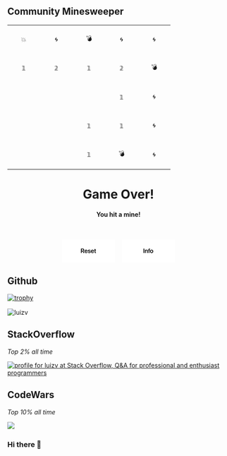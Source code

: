 ## Community Minesweeper
<div align="center">
  
<!-- BEGIN MINESWEEP BOARD -->
<table border="0"><tbody><tr><td align="center" width=60 height=60>💥</td><td align="center" width=60 height=60>🌀</td><td align="center" width=60 height=60>💣</td><td align="center" width=60 height=60>🌀</td><td align="center" width=60 height=60>🌀</td></tr><tr><td align="center" width=60 height=60>𝟙</td><td align="center" width=60 height=60>𝟚</td><td align="center" width=60 height=60>𝟙</td><td align="center" width=60 height=60>𝟚</td><td align="center" width=60 height=60>💣</td></tr><tr><td align="center" width=60 height=60> </td><td align="center" width=60 height=60> </td><td align="center" width=60 height=60> </td><td align="center" width=60 height=60>𝟙</td><td align="center" width=60 height=60>🌀</td></tr><tr><td align="center" width=60 height=60> </td><td align="center" width=60 height=60> </td><td align="center" width=60 height=60>𝟙</td><td align="center" width=60 height=60>𝟙</td><td align="center" width=60 height=60>🌀</td></tr><tr><td align="center" width=60 height=60> </td><td align="center" width=60 height=60> </td><td align="center" width=60 height=60>𝟙</td><td align="center" width=60 height=60>💣</td><td align="center" width=60 height=60>🌀</td></tr></tbody></table><h1 align="center">Game Over!</h1><h4 align="center">You hit a mine!</h4><br>

<a href="https://minesweep-nine.vercel.app/reset"><img src="./assets/reset_img.png" align="center" alt="Reset Game"></a>  &nbsp;&nbsp;&nbsp;<a href="https://en.wikipedia.org/wiki/Minesweeper_(video_game)"><img src="./assets/info_img.png" align="center" alt="Game Info"></a>  


<!-- END MINESWEEP BOARD -->

</div>

## Github
<!-- Only commenting out because it's cool, despite it didn't reflect my top languages and true stats becuz only consider public repos. 
[![Luiz's github stats](https://github-readme-stats.vercel.app/api?username=luizv&show_icons=true)](https://github.com/luizv)   [![Top Langs](https://github-readme-stats.vercel.app/api/top-langs/?username=luizv&layout=compact)](https://github.com/luizv)
 -->
[![trophy](https://github-profile-trophy.vercel.app/?username=luizv&rank=SECRET,SSS,SS,S,AAA,AA,A,B)](https://github.com/ryo-ma/github-profile-trophy)



<p><img align="center" src="https://github-readme-streak-stats.herokuapp.com/?user=luizv&" alt="luizv" /></p>

<!-- <p>&nbsp;<img align="center" src="https://github-readme-stats.vercel.app/api?username=luizv&show_icons=true&locale=en" alt="luizv" /></p> -->
<!-- ![Metrics](https://metrics.lecoq.io/luizv?template=classic&base.header=0&gists=1&lines=1&config.timezone=America%2FToronto) -->
<!-- https://myreadme.vercel.app/api/embed/luizv?panels=userstatistics,toprepositories,toplanguages,commitgraph -->

## StackOverflow
<i>Top 2% all time</i>

<a href="https://stackoverflow.com/users/6704959/luizv"><img src="https://stackoverflow.com/users/flair/6704959.png" width="208" height="58" alt="profile for luizv at Stack Overflow, Q&amp;A for professional and enthusiast programmers" title="profile for luizv at Stack Overflow, Q&amp;A for professional and enthusiast programmers"></a>

<!-- [![Luizv StackOverflow](https://stackoverflow-badge.herokuapp.com/api/StackOverflowBadge/6704959)](https://stackoverflow.com/users/6704959/luizv) -->

## CodeWars
<i>Top 10% all time</i>

<a href="https://www.codewars.com/users/luizv/stats"><img src="https://www.codewars.com/users/luizv/badges/large"></a>


### Hi there 👋

<!--
**luizv/luizv** is a ✨ _special_ ✨ repository because its `README.md` (this file) appears on your GitHub profile.

Here are some ideas to get you started:

- 🔭 I’m currently working on 
- 🌱 I’m currently learning ...
- 👯 I’m looking to collaborate on ...
- 🤔 I’m looking for help with ...
- 💬 Ask me about ...
- 📫 How to reach me: ...
- 😄 Pronouns: ...
- ⚡ Fun fact: ...
-->
